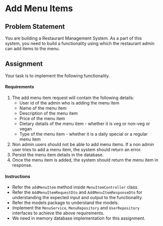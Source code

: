 # Add Menu Items

## Problem Statement

You are building a Restaurant Management System. As a part of this system, you need to build a functionality using which the restaurant admin can add items to the menu.

## Assignment

Your task is to implement the following functionality.

#### Requirements

1. The add menu item request will contain the following details:
   * User id of the admin who is adding the menu item
   * Name of the menu item
   * Description of the menu item
   * Price of the menu item
   * Dietary details of the menu item - whether it is veg or non-veg or vegan
   * Type of the menu item - whether it is a daily special or a regular menu item
2. Non admin users should not be able to add menu items. If a non admin user tries to add a menu item, the system should return an error.
3. Persist the menu item details in the database.
4. Once the menu item is added, the system should return the menu item in response.

#### Instructions

* Refer the `addMenuItem` method inside `MenuItemController` class.
* Refer the `AddMenuItemRequestDto` and `AddMenuItemResponseDto` for understanding the expected input and output to the functionality.
* Refer the models package to understand the models.
* Implement the `MenuService`, `MenuRepository` and `UserRepository` interfaces to achieve the above requirements.
* We need in memory database implementation for this assignment.